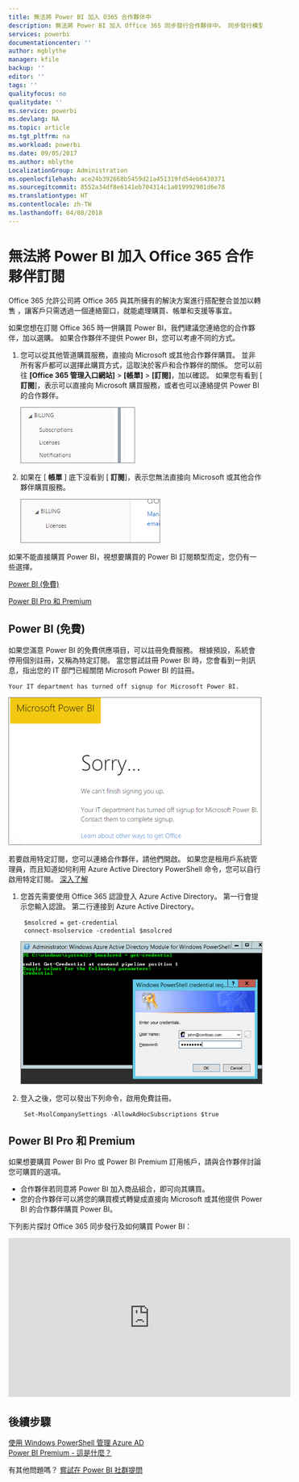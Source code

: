 ```yaml
---
title: 無法將 Power BI 加入 O365 合作夥伴中
description: 無法將 Power BI 加入 Office 365 同步發行合作夥伴中。 同步發行模型是 Office 365 使用的購買模型。
services: powerbi
documentationcenter: ''
author: mgblythe
manager: kfile
backup: ''
editor: ''
tags: ''
qualityfocus: no
qualitydate: ''
ms.service: powerbi
ms.devlang: NA
ms.topic: article
ms.tgt_pltfrm: na
ms.workload: powerbi
ms.date: 09/05/2017
ms.author: mblythe
LocalizationGroup: Administration
ms.openlocfilehash: ace24b392668b5459d21a451319fd54eb6430371
ms.sourcegitcommit: 8552a34df8e6141eb704314c1a019992901d6e78
ms.translationtype: HT
ms.contentlocale: zh-TW
ms.lasthandoff: 04/08/2018
---
```

# <a name="unable-to-add-power-bi-to-office-365-partner-subscription"></a>無法將 Power BI 加入 Office 365 合作夥伴訂閱
Office 365 允許公司將 Office 365 與其所擁有的解決方案進行搭配整合並加以轉售 ，讓客戶只需透過一個連絡窗口，就能處理購買、帳單和支援等事宜。

如果您想在訂閱 Office 365 時一併購買 Power BI，我們建議您連絡您的合作夥伴，加以選購。 如果合作夥伴不提供 Power BI，您可以考慮不同的方式。

1. 您可以從其他管道購買服務，直接向 Microsoft 或其他合作夥伴購買。 並非所有客戶都可以選擇此購買方式，這取決於客戶和合作夥伴的關係。 您可以前往 **[Office 365 管理入口網站]** > **[帳單]** > **[訂閱]**，加以確認。 如果您有看到 [ **訂閱**]，表示可以直接向 Microsoft 購買服務，或者也可以連絡提供 Power BI 的合作夥伴。
   
    ![](media/service-admin-syndication-partner/billingsub.png)
2. 如果在 [ **帳單** ] 底下沒看到 [ **訂閱**]，表示您無法直接向 Microsoft 或其他合作夥伴購買服務。 
   
   ![](media/service-admin-syndication-partner/billing.png)

如果不能直接購買 Power BI，視想要購買的 Power BI 訂閱類型而定，您仍有一些選擇。

[Power BI (免費)](#power-bi-free)

[Power BI Pro 和 Premium](#power-bi-pro)

## <a name="power-bi-free"></a>Power BI (免費)
如果您滿意 Power BI 的免費供應項目，可以註冊免費服務。 根據預設，系統會停用個別註冊，又稱為特定訂閱。 當您嘗試註冊 Power BI 時，您會看到一則訊息，指出您的 IT 部門已經關閉 Microsoft Power BI 的註冊。

    Your IT department has turned off signup for Microsoft Power BI.

![](media/service-admin-syndication-partner/sorry.png)

若要啟用特定訂閱，您可以連絡合作夥伴，請他們開啟。 如果您是租用戶系統管理員，而且知道如何利用 Azure Active Directory PowerShell 命令，您可以自行啟用特定訂閱。 [深入了解](https://technet.microsoft.com/library/jj151815.aspx)

1. 您首先需要使用 Office 365 認證登入 Azure Active Directory。 第一行會提示您輸入認證。 第二行連接到 Azure Active Directory。
   
        $msolcred = get-credential
        connect-msolservice -credential $msolcred
   
    ![](media/service-admin-syndication-partner/aad-signin.png)
2. 登入之後，您可以發出下列命令，啟用免費註冊。
   
        Set-MsolCompanySettings -AllowAdHocSubscriptions $true

## <a name="power-bi-pro-and-premium"></a>Power BI Pro 和 Premium
如果想要購買 Power BI Pro 或 Power BI Premium 訂用帳戶，請與合作夥伴討論您可購買的選項。

* 合作夥伴若同意將 Power BI 加入商品組合，即可向其購買。
* 您的合作夥伴可以將您的購買模式轉變成直接向 Microsoft 或其他提供 Power BI 的合作夥伴購買 Power BI。

下列影片探討 Office 365 同步發行及如何購買 Power BI：

<iframe width="560" height="315" src="https://www.youtube.com/embed/C357phT94A8" frameborder="0" allowfullscreen></iframe>

## <a name="next-steps"></a>後續步驟
[使用 Windows PowerShell 管理 Azure AD](https://technet.microsoft.com/library/jj151815.aspx)  
[Power BI Premium - 這是什麼？](service-premium.md)

有其他問題嗎？ [嘗試在 Power BI 社群提問](http://community.powerbi.com/)

